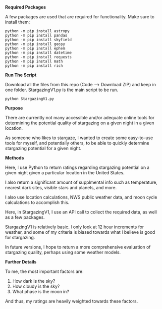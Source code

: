 **Required Packages**

A few packages are used that are required for functionality. Make sure to install them:

```
python -m pip install astropy
python -m pip install pandas
python -m pip install skyfield
python -m pip install geopy
python -m pip install ephem
python -m pip install datetime
python -m pip install requests
python -m pip install math
python -m pip install rich
```
**Run The Script**

Download all the files from this repo (Code --> Download ZIP) and keep in one folder. StargazingV1.py is the main script to be run.

```
python StargazingV1.py
```

**Purpose**

There are currently not many accessible and/or adequate online tools for determining the potential quality of stargazing on a given night in a given location. 

As someone who likes to stargaze, I wanted to create some easy-to-use tools for myself, and potentially others, to be able to quickly determine stargazing potential for a given night.

**Methods**

Here, I use Python to return ratings regarding stargazing potential on a given night given a particular location in the United States.

I also return a significant amount of supplmental info such as temperature, nearest dark sites, visible stars and planets, and more.

I also use location calculations, NWS public weather data, and moon cycle calculations to accomplish this.

Here, in StargazingV1, I use an API call to collect the required data, as well as a few packages.

StargazingV1 is relatively basic. I only look at 12 hour increments for weather, and some of my criteria is biased towards what I believe is good for stargazing.

In future versions, I hope to return a more comprehensive evaluation of stargazing quality, perhaps using some weather models.

**Further Details**

To me, the most important factors are:
  1. How dark is the sky?
  2. How cloudy is the sky?
  3. What phase is the moon in?

And thus, my ratings are heavily weighted towards these factors.
      
